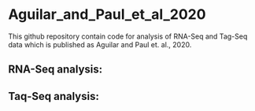 # Aguilar_and_Paul_et_al_2020
This github repository contain code for analysis of RNA-Seq and Tag-Seq data which is published as Aguilar and Paul et. al., 2020.

## RNA-Seq analysis:

## Taq-Seq analysis:
